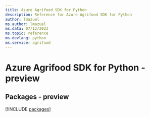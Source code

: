 ```yaml
---
title: Azure Agrifood SDK for Python
description: Reference for Azure Agrifood SDK for Python
author: lmazuel
ms.author: lmazuel
ms.data: 07/12/2023
ms.topic: reference
ms.devlang: python
ms.service: agrifood
---
```

# Azure Agrifood SDK for Python - preview
## Packages - preview
[!INCLUDE [packages](agrifood-index.md)]